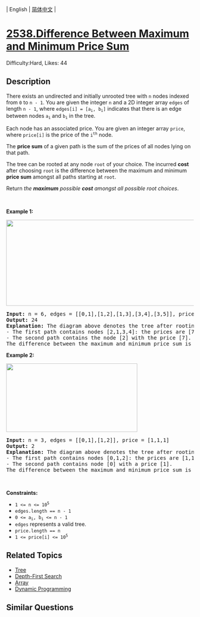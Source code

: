 
| English | [简体中文](problem_zh.md) |

# [2538.Difference Between Maximum and Minimum Price Sum](https://leetcode.com/problems/difference-between-maximum-and-minimum-price-sum/)
Difficulty:Hard, Likes: 44

## Description

<p>There exists an undirected and initially unrooted tree with <code>n</code> nodes indexed from <code>0</code> to <code>n - 1</code>. You are given the integer <code>n</code> and a 2D integer array <code>edges</code> of length <code>n - 1</code>, where <code>edges[i] = [a<sub>i</sub>, b<sub>i</sub>]</code> indicates that there is an edge between nodes <code>a<sub>i</sub></code> and <code>b<sub>i</sub></code> in the tree.</p>

<p>Each node has an associated price. You are given an integer array <code>price</code>, where <code>price[i]</code> is the price of the <code>i<sup>th</sup></code> node.</p>

<p>The <strong>price sum</strong> of a given path is the sum of the prices of all nodes lying on that path.</p>

<p>The tree can be rooted at any node <code>root</code> of your choice. The incurred <strong>cost</strong> after choosing <code>root</code> is the difference between the maximum and minimum <strong>price sum</strong> amongst all paths starting at <code>root</code>.</p>

<p>Return <em>the <strong>maximum</strong> possible <strong>cost</strong></em> <em>amongst all possible root choices</em>.</p>

<p>&nbsp;</p>
<p><strong class="example">Example 1:</strong></p>
<img alt="" src="https://assets.leetcode.com/uploads/2022/12/01/example14.png" style="width: 556px; height: 231px;" />
<pre>
<strong>Input:</strong> n = 6, edges = [[0,1],[1,2],[1,3],[3,4],[3,5]], price = [9,8,7,6,10,5]
<strong>Output:</strong> 24
<strong>Explanation:</strong> The diagram above denotes the tree after rooting it at node 2. The first part (colored in red) shows the path with the maximum price sum. The second part (colored in blue) shows the path with the minimum price sum.
- The first path contains nodes [2,1,3,4]: the prices are [7,8,6,10], and the sum of the prices is 31.
- The second path contains the node [2] with the price [7].
The difference between the maximum and minimum price sum is 24. It can be proved that 24 is the maximum cost.
</pre>

<p><strong class="example">Example 2:</strong></p>
<img alt="" src="https://assets.leetcode.com/uploads/2022/11/24/p1_example2.png" style="width: 352px; height: 184px;" />
<pre>
<strong>Input:</strong> n = 3, edges = [[0,1],[1,2]], price = [1,1,1]
<strong>Output:</strong> 2
<strong>Explanation:</strong> The diagram above denotes the tree after rooting it at node 0. The first part (colored in red) shows the path with the maximum price sum. The second part (colored in blue) shows the path with the minimum price sum.
- The first path contains nodes [0,1,2]: the prices are [1,1,1], and the sum of the prices is 3.
- The second path contains node [0] with a price [1].
The difference between the maximum and minimum price sum is 2. It can be proved that 2 is the maximum cost.
</pre>

<p>&nbsp;</p>
<p><strong>Constraints:</strong></p>

<ul>
	<li><code>1 &lt;= n &lt;= 10<sup>5</sup></code></li>
	<li><code>edges.length == n - 1</code></li>
	<li><code>0 &lt;= a<sub>i</sub>, b<sub>i</sub> &lt;= n - 1</code></li>
	<li><code>edges</code> represents a valid tree.</li>
	<li><code>price.length == n</code></li>
	<li><code>1 &lt;= price[i] &lt;= 10<sup>5</sup></code></li>
</ul>


## Related Topics

- [Tree](https://leetcode.com/tag/tree/)
- [Depth-First Search](https://leetcode.com/tag/depth-first-search/)
- [Array](https://leetcode.com/tag/array/)
- [Dynamic Programming](https://leetcode.com/tag/dynamic-programming/)

## Similar Questions


